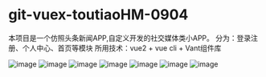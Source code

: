 # git-vuex-toutiaoHM-0904
本项目是一个仿照头条新闻APP,自定义开发的社交媒体类小APP。
分为：登录注册、个人中心、首页等模块
所用技术：vue2 + vue cli + Vant组件库

![image](https://github.com/merry661/013-vue-cli-vuex--0825/blob/main/%E7%BD%91%E7%AB%99%E9%A2%84%E8%A7%88%E5%9B%BE/1.png)
![image](https://github.com/merry661/013-vue-cli-vuex--0825/blob/main/%E7%BD%91%E7%AB%99%E9%A2%84%E8%A7%88%E5%9B%BE/2.png)
![image](https://github.com/merry661/013-vue-cli-vuex--0825/blob/main/%E7%BD%91%E7%AB%99%E9%A2%84%E8%A7%88%E5%9B%BE/3.png)
![image](https://github.com/merry661/013-vue-cli-vuex--0825/blob/main/%E7%BD%91%E7%AB%99%E9%A2%84%E8%A7%88%E5%9B%BE/4.png)
![image](https://github.com/merry661/013-vue-cli-vuex--0825/blob/main/%E7%BD%91%E7%AB%99%E9%A2%84%E8%A7%88%E5%9B%BE/5.png)
![image](https://github.com/merry661/013-vue-cli-vuex--0825/blob/main/%E7%BD%91%E7%AB%99%E9%A2%84%E8%A7%88%E5%9B%BE/6.png)
![image](https://github.com/merry661/013-vue-cli-vuex--0825/blob/main/%E7%BD%91%E7%AB%99%E9%A2%84%E8%A7%88%E5%9B%BE/7.png)
